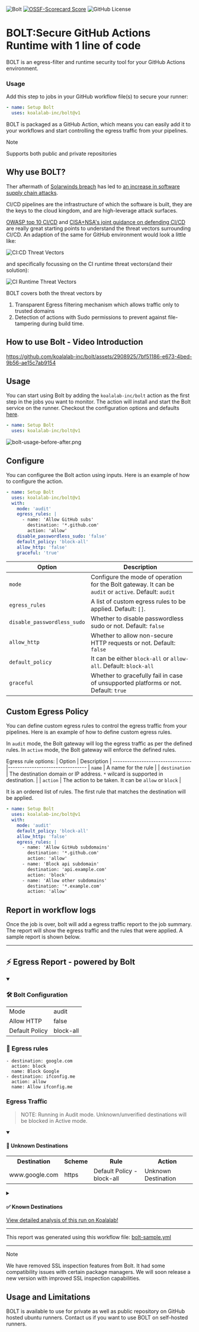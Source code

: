 ![Bolt](assets/imgs/bolt-header-dark.png)
[![OSSF-Scorecard Score](https://img.shields.io/ossf-scorecard/github.com/koalalab-inc/bolt?label=openssf%20scorecard)](https://api.securityscorecards.dev/projects/github.com/koalalab-inc/bolt)
![GitHub License](https://img.shields.io/github/license/koalalab-inc/bolt)

# BOLT:Secure GitHub Actions Runtime with 1 line of code

BOLT is an egress-filter and runtime security tool for your GitHub Actions
environment.

### Usage

Add this step to jobs in your GitHub workflow file(s) to secure your runner:

```yaml
- name: Setup Bolt
  uses: koalalab-inc/bolt@v1
```

BOLT is packaged as a GitHub Action, which means you can easily add it to your
workflows and start controlling the egress traffic from your pipelines.

> [!NOTE]
>
> Supports both public and private repositories

## Why use BOLT?

Ther aftermath of
[Solarwinds breach](https://en.wikipedia.org/wiki/2020_United_States_federal_government_data_breach)
has led to
[an increase in software supply chain attacks](https://linuxfoundation.eu/newsroom/the-rising-threat-of-software-supply-chain-attacks-managing-dependencies-of-open-source-projects).

CI/CD pipelines are the infrastructure of which the software is built, they are
the keys to the cloud kingdom, and are high-leverage attack surfaces.

[OWASP top 10 CI/CD](https://owasp.org/www-project-top-10-ci-cd-security-risks/)
and
[CISA+NSA's joint guidance on defending CI/CD](https://www.cisa.gov/news-events/alerts/2023/06/28/cisa-and-nsa-release-joint-guidance-defending-continuous-integrationcontinuous-delivery-cicd)
are really great starting points to understand the threat vectors surrounding
CI/CD. An adaption of the same for GitHub environment would look a little like:

![CI:CD Threat Vectors](https://github.com/user-attachments/assets/99ed2591-6f8f-45f0-b6be-5e8133c19f96)

and specifically focussing on the CI runtime threat vectors(and their solution):

![CI Runtime Threat Vectors](https://github.com/user-attachments/assets/c115b4d1-d42c-4e72-85a4-b61eeda83371)

BOLT covers both the threat vectors by

1. Transparent Egress filtering mechanism which allows traffic only to trusted
   domains
2. Detection of actions with Sudo permissions to prevent against file-tampering
   during build time.

## How to use Bolt - Video Introduction

https://github.com/koalalab-inc/bolt/assets/2908925/7bf51186-e673-4bed-9b56-ae15c7ab9154

## Usage

You can start using Bolt by adding the `koalalab-inc/bolt` action as the first
step in the jobs you want to monitor. The action will install and start the Bolt
service on the runner. Checkout the configuration options and defaults
[here](#Configure).

```yaml
- name: Setup Bolt
  uses: koalalab-inc/bolt@v1
```

![bolt-usage-before-after.png](assets/imgs/bolt-usage-before-after.png)

## Configure

You can configuree the Bolt action using inputs. Here is an example of how to
configure the action.

```yaml
- name: Setup Bolt
  uses: koalalab-inc/bolt@v1
  with:
    mode: 'audit'
    egress_rules: |
      - name: 'Allow GitHub subs'
        destination: '*.github.com'
        action: 'allow'
    disable_passwordless_sudo: 'false'
    default_policy: 'block-all'
    allow_http: 'false'
    graceful: 'true'
```

| Option                      | Description                                                                                           |
| --------------------------- | ----------------------------------------------------------------------------------------------------- |
| `mode`                      | Configure the mode of operation for the Bolt gateway. It can be `audit` or `active`. Default: `audit` |
| `egress_rules`              | A list of custom egress rules to be applied. Default: `[]`.                                           |
| `disable_passwordless_sudo` | Whether to disable passwordless sudo or not. Default: `false`                                         |
| `allow_http`                | Whether to allow non-secure HTTP requests or not. Default: `false`                                    |
| `default_policy`            | It can be either `block-all` or `allow-all`. Default: `block-all`                                     |
| `graceful`                  | Whether to gracefully fail in case of unsupported platforms or not. Default: `true`                   |

## Custom Egress Policy

You can define custom egress rules to control the egress traffic from your
pipelines. Here is an example of how to define custom egress rules.

In `audit` mode, the Bolt gateway will log the egress traffic as per the defined
rules. In `active` mode, the Bolt gateway will enforce the defined rules.

Egress rule options: | Option | Description |
---------------------------------|--------------------------------- | `name` | A
name for the rule | | `destination` | The destination domain or IP address. `*`
wilcard is supported in destination. | | `action` | The action to be taken. It
can be `allow` or `block` |

It is an ordered list of rules. The first rule that matches the destination will
be applied.

```yaml
- name: Setup Bolt
  uses: koalalab-inc/bolt@v1
  with:
    mode: 'audit'
    default_policy: 'block-all'
    allow_http: 'false'
    egress_rules: |
      - name: 'Allow GitHub subdomains'
        destination: '*.github.com'
        action: 'allow'
      - name: 'Block api subdomain'
        destination: 'api.example.com'
        action: 'block'
      - name: 'Allow other subdomains'
        destination: '*.example.com'
        action: 'allow'
```

## Report in workflow logs

Once the job is over, bolt will add a egress traffic report to the job summary.
The report will show the egress traffic and the rules that were applied. A
sample report is shown below.

<hr>

<h2>⚡ Egress Report - powered by Bolt</h2>

<details open>
  <summary>
<h3>🛠️ Bolt Configuration</h3>

  </summary>
<table><tr><td>Mode</td><td>audit</td></tr><tr><td>Allow HTTP</td><td>false</td></tr><tr><td>Default Policy</td><td>block-all</td></tr></table>

</details>
    
<h3>📝 Egress rules</h3>
<pre lang="yaml"><code>- destination: google.com
  action: block
  name: Block Google
- destination: ifconfig.me
  action: allow
  name: Allow ifconfig.me</code></pre>

<h3>Egress Traffic</h3>
<blockquote>NOTE: Running in Audit mode. Unknown/unverified destinations will be blocked in Active mode.</blockquote>

<details open>
  <summary>
<h4>🚨 Unknown Destinations</h4>

  </summary>
<table><tr><th>Destination</th><th>Scheme</th><th>Rule</th><th>Action</th></tr><tr><td>www.google.com</td><td>https</td><td>Default Policy - block-all</td><td>Unknown Destination</td></tr></table>

</details>
    
<details>
  <summary>
<h4>✅ Known Destinations</h4>

  </summary>
<table><tr><th>Destination</th><th>Scheme</th><th>Rule</th><th>Action</th></tr><tr><td>github.com</td><td>https</td><td>Reqd by Github Action</td><td>✅</td></tr><tr><td>pipelinesghubeus6.actions.githubusercontent.com</td><td>https</td><td>Reqd by Github Action</td><td>✅</td></tr><tr><td>results-receiver.actions.githubusercontent.com</td><td>https</td><td>Reqd by Github Action</td><td>✅</td></tr><tr><td>ifconfig.me</td><td>https</td><td>Allow ifconfig.me</td><td>✅</td></tr><tr><td>api.github.com</td><td>https</td><td>Reqd by Github Action</td><td>✅</td></tr></table>

</details>
    <a href="https://www.koalalab.com">View detailed analysis of this run on Koalalab!</a>
<hr>

This report was generated using this workflow file:
[bolt-sample.yml](examples/bolt.yml)

<hr>

> [!NOTE]
>
> We have removed SSL inspection features from Bolt. It had some compatibility
> issues with certain package managers. We will soon release a new version with
> improved SSL inspection capabilities.

## Usage and Limitations

BOLT is available to use for private as well as public repository on GitHub
hosted ubuntu runners. Contact us if you want to use BOLT on self-hosted
runners.
